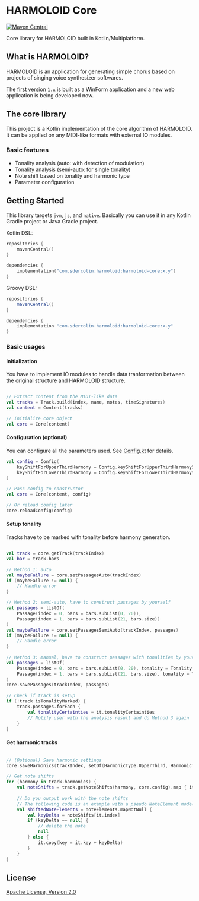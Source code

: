# HARMOLOID Core
[![Maven Central](https://img.shields.io/maven-central/v/com.sdercolin.harmoloid/harmoloid-core/1.0)](https://search.maven.org/artifact/com.sdercolin.harmoloid/harmoloid-core/1.0/pom)

Core library for HARMOLOID built in Kotlin/Multiplatform.

## What is HARMOLOID?

HARMOLOID is an application for generating simple chorus based on projects of singing voice synthesizer softwares.

The [first version](https://github.com/sdercolin/HARMOLOID) `1.x` is built as a WinForm application and a new web application is being developed now.

## The core library

This project is a Kotlin implementation of the core algorithm of HARMOLOID. It can be applied on any MIDI-like formats with external IO modules.

### Basic features
- Tonality analysis (auto: with detection of modulation)
- Tonality analysis (semi-auto: for single tonality)
- Note shift based on tonality and harmonic type
- Parameter configuration

## Getting Started

This library targets `jvm`, `js`, and `native`. Basically you can use it in any Kotlin Gradle project or Java Gradle project.

Kotlin DSL:

```kotlin
repositories {
    mavenCentral()
}

dependencies {
    implementation("com.sdercolin.harmoloid:harmoloid-core:x.y")
}
```

Groovy DSL:

```gradle
repositories {
    mavenCentral()
}

dependencies {
    implementation "com.sdercolin.harmoloid:harmoloid-core:x.y"
}
```

### Basic usages

#### Initialization

You have to implement IO modules to handle data tranformation between the original structure and HARMOLOID structure.

```kotlin

// Extract content from the MIDI-like data
val tracks = Track.build(index, name, notes, timeSignatures)
val content = Content(tracks)

// Initialize core object
val core = Core(content)

```

#### Configuration (optional) 

You can configure all the parameters used. See [Config.kt](https://github.com/sdercolin/harmoloid-core-kt/blob/main/src/commonMain/kotlin/com/sdercolin/harmoloid/core/Config.kt) for details.

```kotlin
val config = Config(
    keyShiftForUpperThirdHarmony = Config.keyShiftForUpperThirdHarmonyStandard,
    keyShiftForLowerThirdHarmony = Config.keyShiftForLowerThirdHarmonyStandard
)

// Pass config to constructor
val core = Core(content, config)

// Or reload config later
core.reloadConfig(config)

```

#### Setup tonality

Tracks have to be marked with tonality before harmony generation.

```kotlin

val track = core.getTrack(trackIndex)
val bar = track.bars

// Method 1: auto
val maybeFailure = core.setPassagesAuto(trackIndex)
if (maybeFailure != null) {
    // Handle error
}

// Method 2: semi-auto, have to construct passages by yourself
val passages = listOf(
    Passage(index = 0, bars = bars.subList(0, 20)),
    Passage(index = 1, bars = bars.subList(21, bars.size))
)
val maybeFailure = core.setPassagesSemiAuto(trackIndex, passages)
if (maybeFailure != null) {
    // Handle error
}

// Method 3: manual, have to construct passages with tonalities by yourself 
val passages = listOf(
    Passage(index = 0, bars = bars.subList(0, 20), tonality = Tonality.C),
    Passage(index = 1, bars = bars.subList(21, bars.size), tonality = Tonality.D)
)
core.savePassages(trackIndex, passages)

// Check if track is setup
if (!track.isTonalityMarked) {
    track.passages.forEach {
        val tonalityCertainties = it.tonalityCertainties
        // Notify user with the analysis result and do Method 3 again
    }
}

```

#### Get harmonic tracks

```kotlin

// (Optional) Save harmonic settings
core.saveHarmonics(trackIndex, setOf(HarmonicType.UpperThird, HarmonicType.LowerThird))

// Get note shifts
for (harmony in track.harmonies) {
    val noteShifts = track.getNoteShifts(harmony, core.config).map { it.id to it.keyDelta }.toMap()
    
    // Do you output work with the note shifts
    // The following code is an example with a pseudo NoteElement model
    val shiftedNoteElements = noteElements.mapNotNull {
        val keyDelta = noteShifts[it.index]
        if (keyDelta == null) {
            // delete the note
            null
        } else {
            it.copy(key = it.key + keyDelta)
        }
    }
}

```


## License

[Apache License, Version 2.0](https://github.com/sdercolin/harmoloid-core-kt/blob/main/LICENSE.md)
